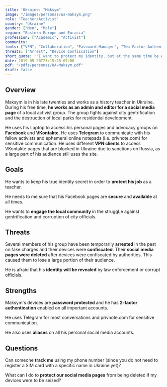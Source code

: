 ```yaml
---
title: 'Ukraine: "Maksym"'
image: "/images/personas/ua-maksym.png"
role: "Teacher/Activist"
country: "Ukraine"
gender: ["Men", "Male"]
region: "Eastern Europe and Eurasia"
profession: ["Academic", "Activist"]
community:
tools: ["VPN", "Collaboration", "Password Manager", "Two Factor Authentication"]
threats: ["Arrest", "Device Confiscation"]
short_quote: '"I want to protect my identity, but at the same time be efficient in publicizing my ideas and mobilizing local communities through social media."'
date: 2019-05-20T23:15:28-07:00
pdf: "/pdfs/personas/UA-Maksym.pdf"
draft: false
---
```


## Overview

Maksym is in his late twenties and works as a history teacher in Ukraine. During his free time, **he works as an admin and editor for a social media page** of a local activist group. The group fights against city gentrification and the destruction of local parks for residential development.

He uses his Laptop to access his personal pages and advocacy groups on **Facebook** and **VKontakte**. He uses **Telegram** to communicate with his fellow activists and ephemeral online notepads (i.e. privnote.com) for sensitive communication. He uses different **VPN clients** to access VKontakte pages that are blocked in Ukraine due to sanctions on Russia, as a large part of his audience still uses the site.


## Goals

He wants to keep his true identity secret in order to **protect his job** as a teacher.

He needs to me sure that his Facebook pages are **secure** and **available** at all times.

He wants to **engage the local community** in the struggLe against gentrification and corruption of city officials.


## Threats

Several members of his group have been temporarily **arrested** in the past on fake charges and their devices were **confiscated**. Their **social media pages were deleted** after devices were confiscated by authorities. This caused them to lose a large portion of their audience.

He is afraid that his **identity will be revealed** by law enforcement or corrupt officials.


## Strengths

Maksym's devices are **password protected** and he has **2-factor authentication** enabled on all important accounts.

He uses Telegram for most conversations and privnote.com for sensitive communication.

He also uses **aliases** on all his personal social media accounts.


## Questions

Can someone **track me** using my phone number (since you do not need to register a SIM card with a specific name in Ukraine yet)?

What can I do to **protect our social media pages** from being deleted if my devices were to be seized?
